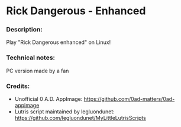 # Rick Dangerous - Enhanced
### Description:
Play "Rick Dangerous enhanced" on Linux!
### Technical notes:
PC version made by a fan 
### Credits:
- Unofficial 0 A.D. AppImage: https://github.com/0ad-matters/0ad-appimage
- Lutris script maintained by legluondunet: https://github.com/legluondunet/MyLittleLutrisScripts
